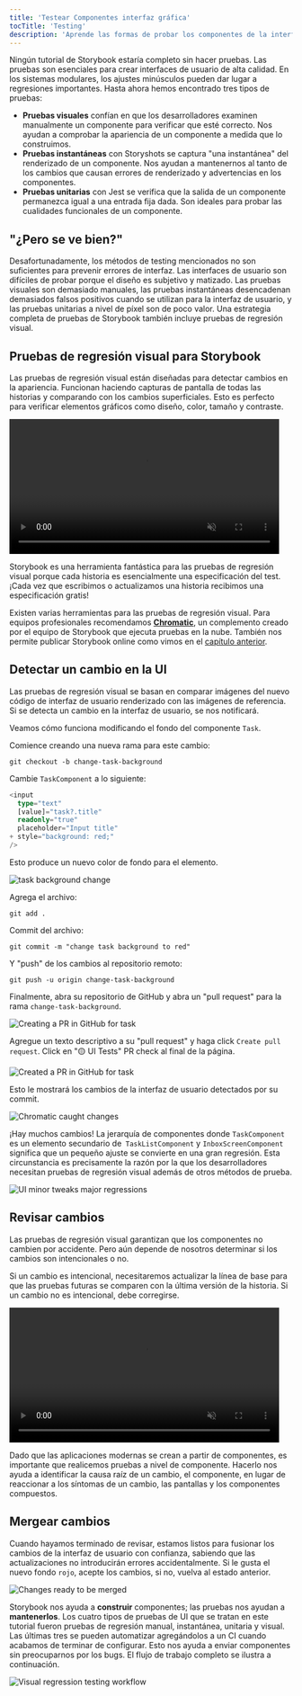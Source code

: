```yaml
---
title: 'Testear Componentes interfaz gráfica'
tocTitle: 'Testing'
description: 'Aprende las formas de probar los componentes de la interfaz gráfica'
---
```


Ningún tutorial de Storybook estaría completo sin hacer pruebas. Las pruebas son esenciales para crear interfaces de usuario de alta calidad. En los sistemas modulares, los ajustes minúsculos pueden dar lugar a regresiones importantes. Hasta ahora hemos encontrado tres tipos de pruebas:

- **Pruebas visuales** confían en que los desarrolladores examinen manualmente un componente para verificar que esté correcto. Nos ayudan a comprobar la apariencia de un componente a medida que lo construimos.
- **Pruebas instantáneas** con Storyshots se captura "una instantánea" del renderizado de un componente. Nos ayudan a mantenernos al tanto de los cambios que causan errores de renderizado y advertencias en los componentes.
- **Pruebas unitarias** con Jest se verifica que la salida de un componente permanezca igual a una entrada fija dada.
  Son ideales para probar las cualidades funcionales de un componente.

## "¿Pero se ve bien?"

Desafortunadamente, los métodos de testing mencionados no son suficientes para prevenir errores de interfaz. Las interfaces de usuario son difíciles de probar porque el diseño es subjetivo y matizado. Las pruebas visuales son demasiado manuales, las pruebas instantáneas desencadenan demasiados falsos positivos cuando se utilizan para la interfaz de usuario, y las pruebas unitarias a nivel de píxel son de poco valor. Una estrategia completa de pruebas de Storybook también incluye pruebas de regresión visual.

## Pruebas de regresión visual para Storybook

Las pruebas de regresión visual están diseñadas para detectar cambios en la apariencia. Funcionan haciendo capturas de pantalla de todas las historias y comparando con los cambios superficiales. Esto es perfecto para verificar elementos gráficos como diseño, color, tamaño y contraste.

<video autoPlay muted playsInline loop style="width:480px; margin: 0 auto;">
  <source
    src="/intro-to-storybook/visual-regression-testing.mp4"
    type="video/mp4"
  />
</video>

Storybook es una herramienta fantástica para las pruebas de regresión visual porque cada historia es esencialmente una especificación del test. ¡Cada vez que escribimos o actualizamos una historia recibimos una especificación gratis!

Existen varias herramientas para las pruebas de regresión visual. Para equipos profesionales recomendamos [**Chromatic**](https://www.chromatic.com/), un complemento creado por el equipo de Storybook que ejecuta pruebas en la nube. También nos permite publicar Storybook online como vimos en el [capítulo anterior](/intro-to-storybook/angular/es/deploy/).

## Detectar un cambio en la UI

Las pruebas de regresión visual se basan en comparar imágenes del nuevo código de interfaz de usuario renderizado con las imágenes de referencia. Si se detecta un cambio en la interfaz de usuario, se nos notificará.

Veamos cómo funciona modificando el fondo del componente `Task`.

Comience creando una nueva rama para este cambio:

```shell
git checkout -b change-task-background
```

Cambie `TaskComponent` a lo siguiente:

```diff:title=src/app/components/task.component.ts
<input
  type="text"
  [value]="task?.title"
  readonly="true"
  placeholder="Input title"
+ style="background: red;"
/>
```

Esto produce un nuevo color de fondo para el elemento.

![task background change](/intro-to-storybook/chromatic-task-change.png)

Agrega el archivo:

```shell
git add .
```

Commit del archivo:

```shell
git commit -m "change task background to red"
```

Y "push" de los cambios al repositorio remoto:

```shell
git push -u origin change-task-background
```

Finalmente, abra su repositorio de GitHub y abra un "pull request" para la rama `change-task-background`.

![Creating a PR in GitHub for task](/github/pull-request-background.png)

Agregue un texto descriptivo a su "pull request" y haga click `Create pull request`. Click en "🟡 UI Tests" PR check al final de la página.

![Created a PR in GitHub for task](/github/pull-request-background-ok.png)

Esto le mostrará los cambios de la interfaz de usuario detectados por su commit.

![Chromatic caught changes](/intro-to-storybook/chromatic-catch-changes.png)

¡Hay muchos cambios! La jerarquía de componentes donde `TaskComponent` es un elemento secundario de` TaskListComponent` y `InboxScreenComponent` significa que un pequeño ajuste se convierte en una gran regresión. Esta circunstancia es precisamente la razón por la que los desarrolladores necesitan pruebas de regresión visual además de otros métodos de prueba.

![UI minor tweaks major regressions](/intro-to-storybook/minor-major-regressions.gif)

## Revisar cambios

Las pruebas de regresión visual garantizan que los componentes no cambien por accidente. Pero aún depende de nosotros determinar si los cambios son intencionales o no.

Si un cambio es intencional, necesitaremos actualizar la línea de base para que las pruebas futuras se comparen con la última versión de la historia. Si un cambio no es intencional, debe corregirse.

<video autoPlay muted playsInline loop style="width:480px; margin: 0 auto;">
  <source
    src="/intro-to-storybook/website-workflow-review-merge-optimized.mp4"
    type="video/mp4"
  />
</video>

Dado que las aplicaciones modernas se crean a partir de componentes, es importante que realicemos pruebas a nivel de componente. Hacerlo nos ayuda a identificar la causa raíz de un cambio, el componente, en lugar de reaccionar a los síntomas de un cambio, las pantallas y los componentes compuestos.

## Mergear cambios

Cuando hayamos terminado de revisar, estamos listos para fusionar los cambios de la interfaz de usuario con confianza, sabiendo que las actualizaciones no introducirán errores accidentalmente. Si le gusta el nuevo fondo `rojo`, acepte los cambios, si no, vuelva al estado anterior.

![Changes ready to be merged](/intro-to-storybook/chromatic-review-finished.png)

Storybook nos ayuda a **construir** componentes; las pruebas nos ayudan a **mantenerlos**. Los cuatro tipos de
pruebas de UI que se tratan en este tutorial fueron pruebas de regresión manual, instantánea, unitaria y visual. Las últimas tres se pueden automatizar agregándolos a un CI cuando acabamos de terminar de configurar. Esto nos ayuda a enviar componentes sin preocuparnos por los bugs. El flujo de trabajo completo se ilustra a continuación.

![Visual regression testing workflow](/intro-to-storybook/cdd-review-workflow.png)
